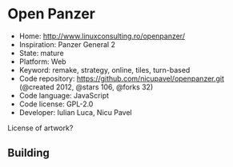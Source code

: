 # Open Panzer

- Home: http://www.linuxconsulting.ro/openpanzer/
- Inspiration: Panzer General 2
- State: mature
- Platform: Web
- Keyword: remake, strategy, online, tiles, turn-based
- Code repository: https://github.com/nicupavel/openpanzer.git (@created 2012, @stars 106, @forks 32)
- Code language: JavaScript
- Code license: GPL-2.0
- Developer: Iulian Luca, Nicu Pavel

License of artwork?

## Building
